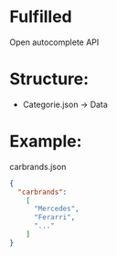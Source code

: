 Fulfilled
=========

Open autocomplete API

Structure:
=
- Categorie.json
-> Data

Example:
=
  carbrands.json
  
  
````json
{
  "carbrands":
    [
      "Mercedes",
      "Ferarri",
      "..."
    ]
}
